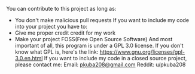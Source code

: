 You can contribute to this project as long as:
- You don't make malicious pull requests
If you want to include my code into your project you have to:
- Give me proper credit credit for my work
- Make your project FOSS(Free Open Source Software)
And most important of all, this program is under a GPL 3.0 license. 
If you don't know what GPL is, here's the link: https://www.gnu.org/licenses/gpl-3.0.en.html
If you want to include my code in a closed source project, please contact me:
Email: pkuba208@gmail.com
Reddit: u/pkuba208
